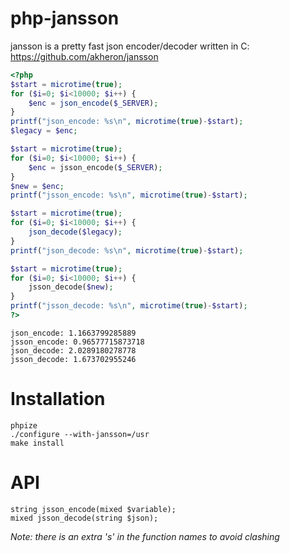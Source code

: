 php-jansson
===========

jansson is a pretty fast json encoder/decoder written in C: https://github.com/akheron/jansson

```php
<?php
$start = microtime(true);
for ($i=0; $i<10000; $i++) {
	$enc = json_encode($_SERVER);
}
printf("json_encode: %s\n", microtime(true)-$start);
$legacy = $enc;

$start = microtime(true);
for ($i=0; $i<10000; $i++) {
	$enc = jsson_encode($_SERVER);
}
$new = $enc;
printf("jsson_encode: %s\n", microtime(true)-$start);

$start = microtime(true);
for ($i=0; $i<10000; $i++) {
	json_decode($legacy);
}
printf("json_decode: %s\n", microtime(true)-$start);

$start = microtime(true);
for ($i=0; $i<10000; $i++) {
	jsson_decode($new);
}
printf("jsson_decode: %s\n", microtime(true)-$start);
?>
```

```
json_encode: 1.1663799285889
jsson_encode: 0.96577715873718
json_decode: 2.0289180278778
jsson_decode: 1.673702955246
```

Installation
============

```
phpize
./configure --with-jansson=/usr
make install
```

API
===

```
string jsson_encode(mixed $variable);
mixed jsson_decode(string $json);
```

*Note: there is an extra 's' in the function names to avoid clashing*
